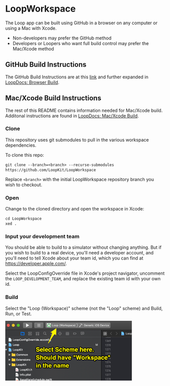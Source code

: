 # LoopWorkspace

The Loop app can be built using GitHub in a browser on any computer or using a Mac with Xcode.

* Non-developers may prefer the GitHub method
* Developers or Loopers who want full build control may prefer the Mac/Xcode method

## GitHub Build Instructions

The GitHub Build Instructions are at this [link](fastlane/testflight.md) and further expanded in [LoopDocs: Browser Build](https://loopkit.github.io/loopdocs/gh-actions/gh-overview/).

## Mac/Xcode Build Instructions

The rest of this README contains information needed for Mac/Xcode build. Additonal instructions are found in [LoopDocs: Mac/Xcode Build](https://loopkit.github.io/loopdocs/build/overview/).

### Clone

This repository uses git submodules to pull in the various workspace dependencies.

To clone this repo:

```
git clone --branch=<branch> --recurse-submodules https://github.com/LoopKit/LoopWorkspace
```

Replace `<branch>` with the initial LoopWorkspace repository branch you wish to checkout.

### Open

Change to the cloned directory and open the workspace in Xcode:

```
cd LoopWorkspace
xed .
```

### Input your development team

You should be able to build to a simulator without changing anything. But if you wish to build to a real device, you'll need a developer account, and you'll need to tell Xcode about your team id, which you can find at https://developer.apple.com/.

Select the LoopConfigOverride file in Xcode's project navigator, uncomment the `LOOP_DEVELOPMENT_TEAM`, and replace the existing team id with your own id.

### Build

Select the "Loop (Workspace)" scheme (not the "Loop" scheme) and Build, Run, or Test.

<a href="/docs/scheme-selection.png"><img src="/docs/scheme-selection.png?raw=true" alt="Image showing how to select the Loop (Workspace) scheme in Xcode" width="400"></a>

